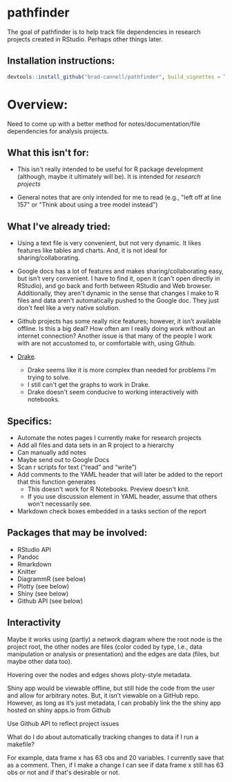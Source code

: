 # pathfinder

The goal of pathfinder is to help track file dependencies in research projects created in RStudio. Perhaps other things later.

## Installation instructions:

``` r
devtools::install_github("brad-cannell/pathfinder", build_vignettes = TRUE)
```

# Overview:

Need to come up with a better method for notes/documentation/file dependencies for analysis projects. 

## What this isn't for:

* This isn't really intended to be useful for R package development (although, maybe it ultimately will be). It is intended for _research projects_

* General notes that are only intended for me to read (e.g., "left off at line 157" or "Think about using a tree model instead")

## What I've already tried:

* Using a text file is very convenient, but not very dynamic. It likes features like tables and charts. And, it is not ideal for sharing/collaborating. 

* Google docs has a lot of features and makes sharing/collaborating easy, but isn’t very convenient. I have to find it, open it (can't open directly in RStudio), and go back and forth between RStudio and Web browser. Additionally, they aren't dynamic in the sense that changes I make to R files and data aren't automatically pushed to the Google doc. They just don't feel like a very native solution.

* Github projects has some really nice features; however, it isn’t available offline. Is this a big deal? How often am I really doing work without an internet connection? Another issue is that many of the people I work with are not accustomed to, or comfortable with, using Github.

* [Drake](https://github.com/ropensci/drake).    
    - Drake seems like it is more complex than needed for problems I'm trying to solve.    
    - I still can't get the graphs to work in Drake.   
    - Drake doesn't seem conducive to working interactively with notebooks.

## Specifics:

* Automate the notes pages I currently make for research projects
* Add all files and data sets in an R project to a hierarchy
* Can manually add notes
* Maybe send out to Google Docs
* Scan r scripts for text (“read” and “write”)
* Add comments to the YAML header that will later be added to the report that this function generates
    - This doesn't work for R Notebooks. Preview doesn't knit.
    - If you use discussion element in YAML header, assume that others won't necessarily see.
* Markdown check boxes embedded in a tasks section of the report

## Packages that may be involved:

- RStudio API
- Pandoc
- Rmarkdown
- Knitter
- DiagrammR (see below)
- Plotty (see below)
- Shiny (see below)
- Github API (see below)

## Interactivity

Maybe it works using (partly) a network diagram where the root node is the project root, the other nodes are files (color coded by type, I.e., data manipulation or analysis or presentation) and the edges are data (files, but maybe other data too). 

Hovering over the nodes and edges shows ploty-style metadata.

Shiny app would be viewable offline, but still hide the code from the user and allow for arbitrary notes. But, it isn’t viewable on a GitHub repo. However, as long as it’s just metadata, I can probably link the the shiny app hosted on shiny apps.io from Github

Use Github API to reflect project issues

What do I do about automatically tracking changes to data if I run a makefile? 

For example, data frame x has 63 obs and 20 variables. I currently save that as a comment. Then, if I make a change I can see if data frame x still has 63 obs or not and if that's desirable or not.



